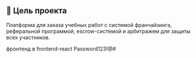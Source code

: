## 🎯 Цель проекта
Платформа для заказа учебных работ с системой франчайзинга, реферальной программой, escrow-системой и арбитражем для защиты всех участников.

фронтенд в frontend-react
Password123!@#